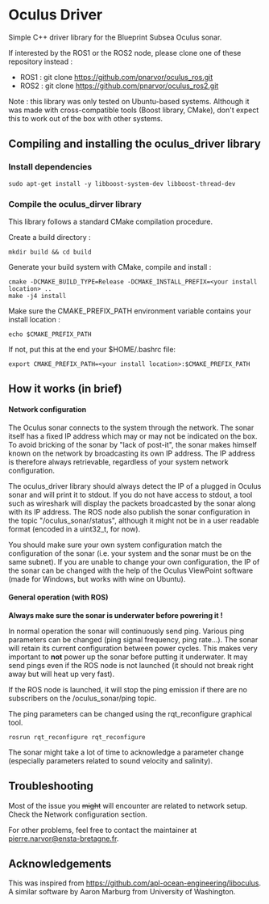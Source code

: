 # Oculus Driver

Simple C++ driver library for the Blueprint Subsea Oculus sonar.

If interested by the ROS1 or the ROS2 node, please clone one of these repository
instead :

 - ROS1 : git clone https://github.com/pnarvor/oculus_ros.git
 - ROS2 : git clone https://github.com/pnarvor/oculus_ros2.git

Note : this library was only tested on Ubuntu-based systems. Although it was
made with cross-compatible tools (Boost library, CMake), don't expect this to
work out of the box with other systems.

## Compiling and installing the oculus_driver library

### Install dependencies

```
sudo apt-get install -y libboost-system-dev libboost-thread-dev
```

### Compile the oculus_dirver library

This library follows a standard CMake compilation procedure.

Create a build directory :

```
mkdir build && cd build
```

Generate your build system with CMake, compile and install :
```
cmake -DCMAKE_BUILD_TYPE=Release -DCMAKE_INSTALL_PREFIX=<your install location> ..
make -j4 install
```

Make sure the CMAKE_PREFIX_PATH environment variable contains your install
location :
```
echo $CMAKE_PREFIX_PATH
```

If not, put this at the end your $HOME/.bashrc file:
```
export CMAKE_PREFIX_PATH=<your install location>:$CMAKE_PREFIX_PATH
```

## How it works (in brief)

#### Network configuration

The Oculus sonar connects to the system through the network. The sonar itself
has a fixed IP address which may or may not be indicated on the box. To avoid
bricking of the sonar by "lack of post-it", the sonar makes himself known on the
network by broadcasting its own IP address. The IP address is therefore always
retrievable, regardless of your system network configuration.

The oculus_driver library should always detect the IP of a plugged in Oculus
sonar and will print it to stdout. If you do not have access to stdout, a tool
such as wireshark will display the packets broadcasted by the sonar along with
its IP address. The ROS node also publish the sonar configuration in the topic
"/oculus_sonar/status", although it might not be in a user readable format
(encoded in a uint32_t, for now).

You should make sure your own system configuration match the configuration of
the sonar (i.e. your system and the sonar must be on the same subnet). If you are
unable to change your own configuration, the IP of the sonar can be changed with
the help of the Oculus ViewPoint software (made for Windows, but works with wine
on Ubuntu).

#### General operation (with ROS)

**Always make sure the sonar is underwater before powering it !**

In normal operation the sonar will continuously send ping. Various ping
parameters can be changed (ping signal frequency, ping rate...). The sonar will
retain its current configuration between power cycles. This makes very important
to **not** power up the sonar before putting it underwater. It may send pings
even if the ROS node is not launched (it should not break right away but will
heat up very fast).

If the ROS node is launched, it will stop the ping emission if there are no
subscribers on the /oculus_sonar/ping topic.

The ping parameters can be changed using the rqt_reconfigure graphical tool.
```
rosrun rqt_reconfigure rqt_reconfigure
```
The sonar might take a lot of time to acknowledge a parameter change (especially
parameters related to sound velocity and salinity).


## Troubleshooting

Most of the issue you ~~might~~ will encounter are related to network setup.
Check the Network configuration section.

For other problems, feel free to contact the maintainer at
pierre.narvor@ensta-bretagne.fr.


## Acknowledgements

This was inspired from https://github.com/apl-ocean-engineering/liboculus. A
similar software by Aaron Marburg from University of Washington.

